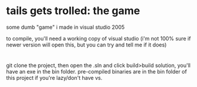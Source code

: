 # tails gets trolled: the game
some dumb "game" i made in visual studio 2005

to compile, you'll need a working copy of visual studio (i'm not 100% sure if newer version will open this, but you can try and tell me if it does)
#
git clone the project, then open the .sln and click build>build solution, you'll have an exe in the bin folder. pre-compiled binaries are in the bin folder of this project if you're lazy/don't have vs.
